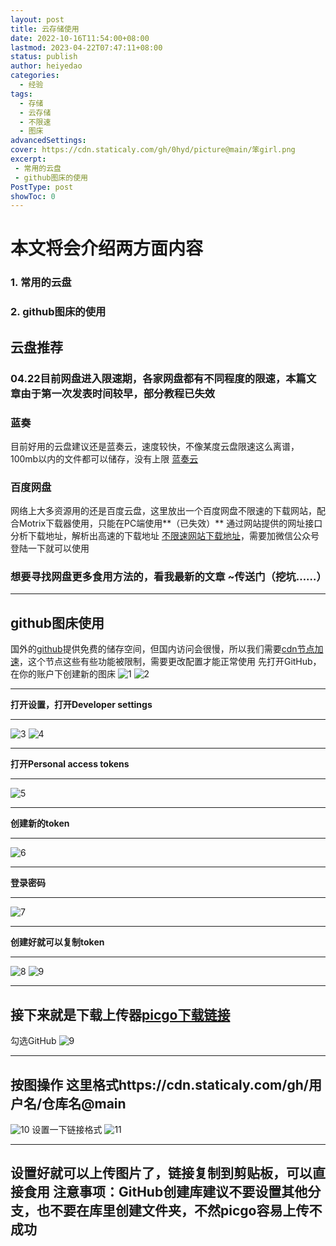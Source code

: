 ```yaml
---
layout: post
title: 云存储使用
date: 2022-10-16T11:54:00+08:00
lastmod: 2023-04-22T07:47:11+08:00
status: publish
author: heiyedao
categories: 
  - 经验
tags: 
  - 存储
  - 云存储
  - 不限速
  - 图床
advancedSettings: 
cover: https://cdn.staticaly.com/gh/0hyd/picture@main/笨girl.png
excerpt: 
 - 常用的云盘
 - github图床的使用
PostType: post
showToc: 0
---
```


# 本文将会介绍两方面内容

### 1. 常用的云盘
### 2. github图床的使用

<!--more-->

## 云盘推荐
### 04.22目前网盘进入限速期，各家网盘都有不同程度的限速，本篇文章由于第一次发表时间较早，部分教程已失效
### 蓝奏
目前好用的云盘建议还是蓝奏云，速度较快，不像某度云盘限速这么离谱，100mb以内的文件都可以储存，没有上限
[蓝奏云][1]
### 百度网盘
网络上大多资源用的还是百度云盘，这里放出一个百度网盘不限速的下载网站，配合Motrix下载器使用，只能在PC端使用**（已失效）**
通过网站提供的网址接口分析下载地址，解析出高速的下载地址
[不限速网站下载地址][2]，需要加微信公众号登陆一下就可以使用
### 想要寻找网盘更多食用方法的，看我最新的文章 ~传送门（挖坑……）
----------

## github图床使用

国外的[github][3]提供免费的储存空间，但国内访问会很慢，所以我们需要[cdn节点加速][4]，这个节点这些有些功能被限制，需要更改配置才能正常使用
先打开GitHub，在你的账户下创建新的图床
![1][5]
![2][6]

----------

**打开设置，打开Developer settings**

----------

![3][7]
![4][8]

----------
**打开Personal access tokens**

----------

![5][9]

----------

**创建新的token**

----------

![6][10]

----------

**登录密码**

----------

![7][11]

----------

**创建好就可以复制token**

----------

![8][12]
![9][13]

----------

接下来就是下载上传器[picgo下载链接][14]
----------
勾选GitHub
![9][15]

----------

**按图操作** 这里格式https://cdn.staticaly.com/gh/用户名/仓库名@main
----------

![10][16]
设置一下链接格式
![11][17]

----------

**设置好就可以上传图片了，链接复制到剪贴板，可以直接食用**
注意事项：GitHub创建库建议不要设置其他分支，也不要在库里创建文件夹，不然picgo容易上传不成功
----------

[1]: https://www.lanzou.com/
[2]: https://www.kelongwo.com/Resource_function/pan/baidu/
[3]: https://github.com/
[4]: https://statically.io/
[5]: https://img.imgdd.com/61d28108-573d-48c9-950a-2a9fee8fa8b1.png
[6]: https://img.imgdd.com/f749fe86-9a71-4a39-9db5-664cb57bb6b0.png
[7]: https://img.imgdd.com/93639fd8-61a4-403a-945d-219bc71aabca.png
[8]: https://img.imgdd.com/6480a9e0-6606-4b33-a71a-afa4cf4c6f66.png
[9]: https://img.imgdd.com/b8868efd-8eb4-46fa-bf52-d8556f352016.png
[10]: https://img.imgdd.com/0874c727-1d6f-4530-84b8-e8e81e5ae4b4.png
[11]: https://img.imgdd.com/81fb2d1b-6602-4492-b15c-63b0f5051338.png
[12]: https://img.imgdd.com/62d156ba-586c-4e58-b284-4bf95250932d.png
[13]: https://img.imgdd.com/8ac0abc6-9c43-4e06-9023-377e820fce89.png
[14]: https://picgo-1251750343.cos.ap-chengdu.myqcloud.com/2.3.1-beta.5/PicGo-Setup-2.3.1-beta.5.exe
[15]: https://img.imgdd.com/239c3255-ec0d-4baa-8a20-da8575e26aab.png
[16]: https://img.imgdd.com/1d5f7664-676d-4bf7-a4ca-de7aea3abfb2.png
[17]: https://img.imgdd.com/1582e5f5-e21d-40c5-9b37-a7b11d80e5cf.png
